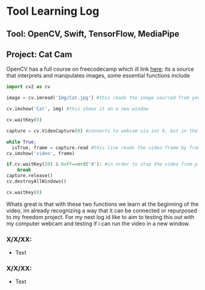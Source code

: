 # Tool Learning Log

## Tool: **OpenCV, Swift, TensorFlow, MediaPipe**

## Project: **Cat Cam**



OpenCV has a full course on freecodecamp which ill link [here](https://www.freecodecamp.org/news/opencv-full-course/); its a source that interprets and manipulates images, some essential functions include 

```python
import cv2 as cv

image = cv.imread('Img/Cat.jpg') #this reads the image sourced from your files 

cv.imshow('Cat', img) #this shows it on a new window

cv.waitKey(0) 
```

```python
capture = cv.VideoCapture(0) #connects to webcam via int 0, but in the parantheses youd usually put the link to a video already existing

while True;
  isTrue, frame = capture.read #this line reads the video frame by frame as it runs//
cv.imshow('video', frame)

if.cv.waitKey(20) & 0xFF==ord('d'): #in order to stop the video from playing indefinetly, we stop the video when d is pressed; which wont be needed in the case of my freedom project but is good to know//
    break
capture.release()
cv.destroyAllWindows() 

cv.waitKey(0) 
```

Whats great is that with these two functions we learn at the beginning of the video, im already recognizing a way that it can be connected or repurposed to my freedom project. For my next log id like to aim to testing this out with my computer webcam and testing if i can run the video in a new window. 

### X/X/XX:
* Text

### X/X/XX:
* Text


<!-- 
* Links you used today (websites, videos, etc)
* Things you tried, progress you made, etc
* Challenges, a-ha moments, etc
* Questions you still have
* What you're going to try next
-->
